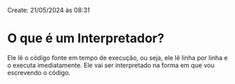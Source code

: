 Create: 21/05/2024 às 08:31

# **O que é um Interpretador?**
Ele lê o código fonte em tempo de execução, ou seja, ele lê linha por linha e o executa imediatamente. Ele vai ser interpretado na forma em que vou escrevendo o código.

